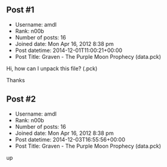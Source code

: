 ## Post #1
- Username: amdl
- Rank: n00b
- Number of posts: 16
- Joined date: Mon Apr 16, 2012 8:38 pm
- Post datetime: 2014-12-01T11:00:21+00:00
- Post Title: Graven - The Purple Moon Prophecy (data.pck)

Hi, how can I unpack this file? (.pck)



Thanks
## Post #2
- Username: amdl
- Rank: n00b
- Number of posts: 16
- Joined date: Mon Apr 16, 2012 8:38 pm
- Post datetime: 2014-12-03T16:55:56+00:00
- Post Title: Graven - The Purple Moon Prophecy (data.pck)

up

